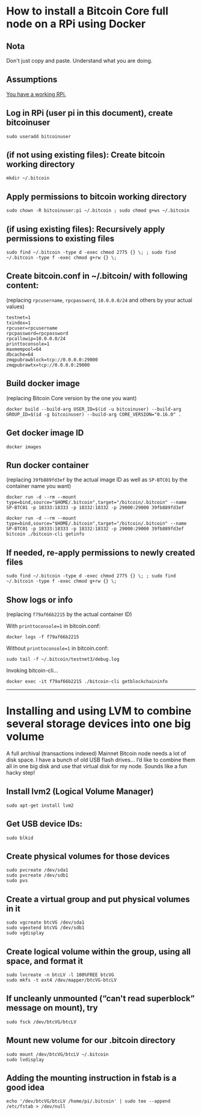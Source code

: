 
# How to install a Bitcoin Core full node on a RPi using Docker

## Nota

Don't just copy and paste.  Understand what you are doing.

## Assumptions

[You have a working RPi.](..)

## Log in RPi (user pi in this document), create bitcoinuser


```shell
sudo useradd bitcoinuser
```

## (if not using existing files): Create bitcoin working directory 

```shell
mkdir ~/.bitcoin
```

## Apply permissions to bitcoin working directory

```shell
sudo chown -R bitcoinuser:pi ~/.bitcoin ; sudo chmod g+ws ~/.bitcoin
```

## (if using existing files): Recursively apply permissions to existing files

```shell
sudo find ~/.bitcoin -type d -exec chmod 2775 {} \; ; sudo find ~/.bitcoin -type f -exec chmod g+rw {} \;
```

## Create bitcoin.conf in ~/.bitcoin/ with following content:
(replacing `rpcusername`, `rpcpassword`, `10.0.0.0/24` and others by your actual values)

```properties
testnet=1
txindex=1
rpcuser=rpcusername
rpcpassword=rpcpassword
rpcallowip=10.0.0.0/24
printtoconsole=1
maxmempool=64
dbcache=64
zmqpubrawblock=tcp://0.0.0.0:29000
zmqpubrawtx=tcp://0.0.0.0:29000
```

## Build docker image
(replacing Bitcoin Core version by the one you want)

```shell
docker build --build-arg USER_ID=$(id -u bitcoinuser) --build-arg GROUP_ID=$(id -g bitcoinuser) --build-arg CORE_VERSION="0.16.0" .
```

## Get docker image ID

```shell
docker images
```

## Run docker container
(replacing `39fb889fd3ef` by the actual image ID as well as `SP-BTC01` by the container name you want)

```shell
docker run -d --rm --mount type=bind,source="$HOME/.bitcoin",target="/bitcoin/.bitcoin" --name SP-BTC01 -p 18333:18333 -p 18332:18332 -p 29000:29000 39fb889fd3ef
```

```shell
docker run -d --rm --mount type=bind,source="$HOME/.bitcoin",target="/bitcoin/.bitcoin" --name SP-BTC01 -p 18333:18333 -p 18332:18332 -p 29000:29000 39fb889fd3ef bitcoin ./bitcoin-cli getinfo
```

## If needed, re-apply permissions to newly created files

```shell
sudo find ~/.bitcoin -type d -exec chmod 2775 {} \; ; sudo find ~/.bitcoin -type f -exec chmod g+rw {} \;
```

## Show logs or info
(replacing `f79af66b2215` by the actual container ID)

With `printtoconsole=1` in bitcoin.conf:

```shell
docker logs -f f79af66b2215
```

Without `printtoconsole=1` in bitcoin.conf:

```shell
sudo tail -f ~/.bitcoin/testnet3/debug.log
```

Invoking bitcoin-cli…

```shell
docker exec -it f79af66b2215 ./bitcoin-cli getblockchaininfo
```

---

# Installing and using LVM to combine several storage devices into one big volume

A full archival (transactions indexed) Mainnet Bitcoin node needs a lot of disk space.  I have a bunch of old USB flash drives… I’d like to combine them all in one big disk and use that virtual disk for my node.  Sounds like a fun hacky step!

## Install lvm2 (Logical Volume Manager)

```shell
sudo apt-get install lvm2
```

## Get USB device IDs:

```shell
sudo blkid
```

## Create physical volumes for those devices

```shell
sudo pvcreate /dev/sda1
sudo pvcreate /dev/sdb1
sudo pvs
```

## Create a virtual group and put physical volumes in it

```shell
sudo vgcreate btcVG /dev/sda1
sudo vgextend btcVG /dev/sdb1
sudo vgdisplay
```

## Create logical volume within the group, using all space, and format it

```shell
sudo lvcreate -n btcLV -l 100%FREE btcVG
sudo mkfs -t ext4 /dev/mapper/btcVG-btcLV
```

## If uncleanly unmounted (“can't read superblock” message on mount), try

```shell
sudo fsck /dev/btcVG/btcLV
```

## Mount new volume for our .bitcoin directory

```shell
sudo mount /dev/btcVG/btcLV ~/.bitcoin
sudo lvdisplay
```

## Adding the mounting instruction in fstab is a good idea

```shell
echo '/dev/btcVG/btcLV /home/pi/.bitcoin' | sudo tee --append /etc/fstab > /dev/null
```
